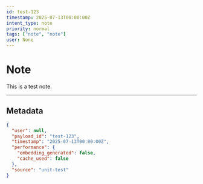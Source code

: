 ```yaml
---
id: test-123
timestamp: 2025-07-13T00:00:00Z
intent_type: note
priority: normal
tags: ["note", "note"]
user: None
---
```


# Note

This is a test note.

---

## Metadata

```json
{
  "user": null,
  "payload_id": "test-123",
  "timestamp": "2025-07-13T00:00:00Z",
  "performance": {
    "embedding_generated": false,
    "cache_used": false
  },
  "source": "unit-test"
}
```
